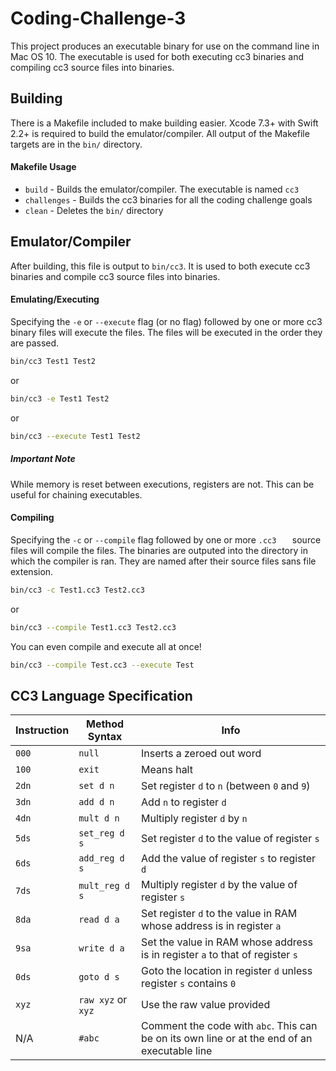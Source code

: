 # Coding-Challenge-3
This project produces an executable binary for use on the command line in Mac OS 10. The executable is used for both executing cc3 binaries and compiling cc3 source files into binaries.

## Building
There is a Makefile included to make building easier. Xcode 7.3+ with Swift 2.2+ is required to build the emulator/compiler. All output of the Makefile targets are in the `bin/` directory.
#### Makefile Usage
- `build` - Builds the emulator/compiler. The executable is named `cc3`
- `challenges` - Builds the cc3 binaries for all the coding challenge goals
- `clean` - Deletes the `bin/` directory

## Emulator/Compiler
After building, this file is output to `bin/cc3`. It is used to both execute cc3 binaries and compile cc3 source files into binaries.
#### Emulating/Executing
Specifying the `-e` or `--execute` flag (or no flag) followed by one or more cc3 binary files will execute the files. The files will be executed in the order they are passed.

``` bash
bin/cc3 Test1 Test2
```
or

``` bash
bin/cc3 -e Test1 Test2
```
or

``` bash
bin/cc3 --execute Test1 Test2
```
##### Important Note
While memory is reset between executions, registers are not. This can be useful for chaining executables.

#### Compiling
Specifying the `-c` or `--compile` flag followed by one or more `.cc3	` source files will compile the files. The binaries are outputed into the directory in which the compiler is ran. They are named after their source files sans file extension.

``` bash
bin/cc3 -c Test1.cc3 Test2.cc3
```
or

``` bash
bin/cc3 --compile Test1.cc3 Test2.cc3
```
You can even compile and execute all at once!

``` bash
bin/cc3 --compile Test.cc3 --execute Test
```

## CC3 Language Specification
Instruction | Method Syntax      | Info
------------|--------------------|-----
`000`       | `null`             | Inserts a zeroed out word
`100`       | `exit`             | Means halt
`2dn`       | `set d n`          | Set register `d` to `n` (between `0` and `9`)
`3dn`       | `add d n`          | Add `n` to register `d`
`4dn`       | `mult d n`         | Multiply register `d` by `n`
`5ds`       | `set_reg d s`      | Set register `d` to the value of register `s`
`6ds`       | `add_reg d s`      | Add the value of register `s` to register `d`
`7ds`       | `mult_reg d s`     | Multiply register `d` by the value of register `s`
`8da`       | `read d a`         | Set register `d` to the value in RAM whose address is in register `a`
`9sa`       | `write d a`        | Set the value in RAM whose address is in register `a` to that of register `s`
`0ds`       | `goto d s`         | Goto the location in register `d` unless register `s` contains `0`
`xyz`       | `raw xyz` or `xyz` | Use the raw value provided
N/A         | `#abc`             | Comment the code with `abc`. This can be on its own line or at the end of an executable line
